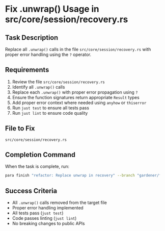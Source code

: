 # Fix .unwrap() Usage in src/core/session/recovery.rs

## Task Description
Replace all `.unwrap()` calls in the file `src/core/session/recovery.rs` with proper error handling using the `?` operator.

## Requirements
1. Review the file `src/core/session/recovery.rs`
2. Identify all `.unwrap()` calls
3. Replace each `.unwrap()` with proper error propagation using `?`
4. Ensure the function signatures return appropriate `Result` types
5. Add proper error context where needed using `anyhow` or `thiserror`
6. Run `just test` to ensure all tests pass
7. Run `just lint` to ensure code quality

## File to Fix
`src/core/session/recovery.rs`

## Completion Command
When the task is complete, run:
```bash
para finish "refactor: Replace unwrap in recovery" --branch "gardener/fix-unwrap-in-recovery"
```

## Success Criteria
- All `.unwrap()` calls removed from the target file
- Proper error handling implemented
- All tests pass (`just test`)
- Code passes linting (`just lint`)
- No breaking changes to public APIs